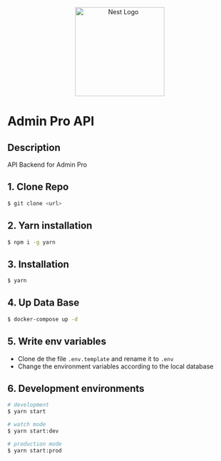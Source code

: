 <p align="center">
  <a href="http://nestjs.com/" target="blank"><img src="https://nestjs.com/img/logo-small.svg" width="200" alt="Nest Logo" /></a>
</p>

# Admin Pro API

## Description

API Backend for Admin Pro

## 1. Clone Repo

```bash
$ git clone <url>
```

## 2. Yarn installation

```bash
$ npm i -g yarn
```

## 3. Installation

```bash
$ yarn
```

## 4. Up Data Base

```bash
$ docker-compose up -d
```

## 5. Write env variables

- Clone de the file `.env.template` and rename it to `.env`
- Change the environment variables according to the local database

## 6. Development environments

```bash
# development
$ yarn start

# watch mode
$ yarn start:dev

# production mode
$ yarn start:prod
```
